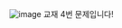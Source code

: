 ![image](https://github.com/user-attachments/assets/41a7cc2f-b218-4898-8306-5fe6b85bf8fb)
교재 4번 문제입니다!
